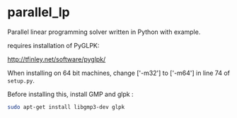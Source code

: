 parallel\_lp
===========

Parallel linear programming solver written in Python with example.

requires installation of PyGLPK:

  http://tfinley.net/software/pyglpk/

When installing on 64 bit machines, change ['-m32'] to ['-m64'] in line 74 of ```setup.py```.

Before installing this, install GMP and glpk :

```bash
sudo apt-get install libgmp3-dev glpk
```

